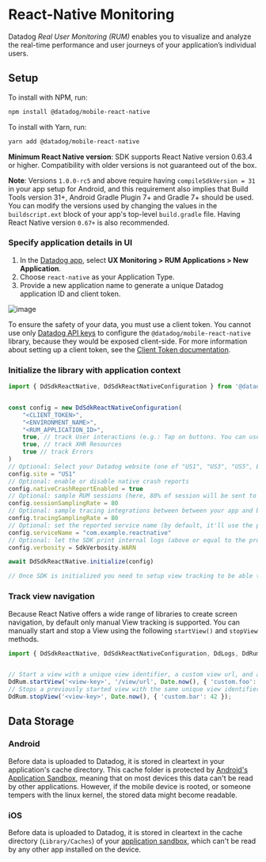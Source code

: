 # React-Native Monitoring

Datadog *Real User Monitoring (RUM)* enables you to visualize and analyze the real-time performance and user journeys of your application’s individual users.

## Setup

To install with NPM, run:

```sh
npm install @datadog/mobile-react-native
```

To install with Yarn, run:

```sh
yarn add @datadog/mobile-react-native
```

**Minimum React Native version**: SDK supports React Native version 0.63.4 or higher. Compatibility with older versions is not guaranteed out of the box.

**Note**: Versions `1.0.0-rc5` and above require having `compileSdkVersion = 31` in your app setup for Android, and this requirement also implies
 that Build Tools version 31+, Android Gradle Plugin 7+ and Gradle 7+ should be used. You can modify the versions used by changing the values in the `buildscript.ext` block of your app's top-level `build.gradle` file. Having React Native version `0.67+` is also recommended.

### Specify application details in UI

1. In the [Datadog app][1], select **UX Monitoring > RUM Applications > New Application**.
2. Choose `react-native` as your Application Type.
3. Provide a new application name to generate a unique Datadog application ID and client token.

![image][2]

To ensure the safety of your data, you must use a client token. You cannot use only [Datadog API keys][3] to configure the `@datadog/mobile-react-native` library, because they would be exposed client-side. For more information about setting up a client token, see the [Client Token documentation][4].

### Initialize the library with application context

```js
import { DdSdkReactNative, DdSdkReactNativeConfiguration } from '@datadog/mobile-react-native';


const config = new DdSdkReactNativeConfiguration(
    "<CLIENT_TOKEN>",
    "<ENVIRONMENT_NAME>",
    "<RUM_APPLICATION_ID>",
    true, // track User interactions (e.g.: Tap on buttons. You can use 'accessibilityLabel' element property to give tap action the name, otherwise element type will be reported)
    true, // track XHR Resources
    true // track Errors
)
// Optional: Select your Datadog website (one of "US1", "US3", "US5", EU1", or "US1_FED"). Default is "US1".
config.site = "US1"
// Optional: enable or disable native crash reports
config.nativeCrashReportEnabled = true
// Optional: sample RUM sessions (here, 80% of session will be sent to Datadog. Default = 100%)
config.sessionSamplingRate = 80
// Optional: sample tracing integrations between between your app and backend (here, 80% of calls to your instrumented backend will be linked from the RUM view to the APM view. Default = 20%)
config.tracingSamplingRate = 80
// Optional: set the reported service name (by default, it'll use the package name / bundleIdentifier of your Android / iOS app respectively)
config.serviceName = "com.example.reactnative"
// Optional: let the SDK print internal logs (above or equal to the provided level. Default = undefined (meaning no logs))
config.verbosity = SdkVerbosity.WARN

await DdSdkReactNative.initialize(config)

// Once SDK is initialized you need to setup view tracking to be able to see data in the RUM Dashboard.
```

### Track view navigation

Because React Native offers a wide range of libraries to create screen navigation, by default only manual View tracking is supported. You can manually start and stop a View using the following `startView()` and `stopView` methods.


```js
import { DdSdkReactNative, DdSdkReactNativeConfiguration, DdLogs, DdRum } from '@datadog/mobile-react-native';


// Start a view with a unique view identifier, a custom view url, and an object to attach additional attributes to the view
DdRum.startView('<view-key>', '/view/url', Date.now(), { 'custom.foo': "something" });
// Stops a previously started view with the same unique view identifier, and an object to attach additional attributes to the view
DdRum.stopView('<view-key>', Date.now(), { 'custom.bar': 42 });
```

## Data Storage

### Android

Before data is uploaded to Datadog, it is stored in cleartext in your application's cache directory.
This cache folder is protected by [Android's Application Sandbox][3], meaning that on most devices
this data can't be read by other applications. However, if the mobile device is rooted, or someone
tempers with the linux kernel, the stored data might become readable.

### iOS

Before data is uploaded to Datadog, it is stored in cleartext in the cache directory (`Library/Caches`)
of your [application sandbox](4), which can't be read by any other app installed on the device.

[1]: https://app.datadoghq.com/rum/application/create
[2]: https://raw.githubusercontent.com/DataDog/dd-sdk-reactnative/main/docs/image_reactnative.png
[3]: https://source.android.com/security/app-sandbox
[4]: https://support.apple.com/guide/security/security-of-runtime-process-sec15bfe098e/web